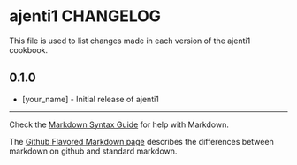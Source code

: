 # ajenti1 CHANGELOG

This file is used to list changes made in each version of the ajenti1 cookbook.

## 0.1.0
- [your_name] - Initial release of ajenti1

- - -
Check the [Markdown Syntax Guide](http://daringfireball.net/projects/markdown/syntax) for help with Markdown.

The [Github Flavored Markdown page](http://github.github.com/github-flavored-markdown/) describes the differences between markdown on github and standard markdown.
